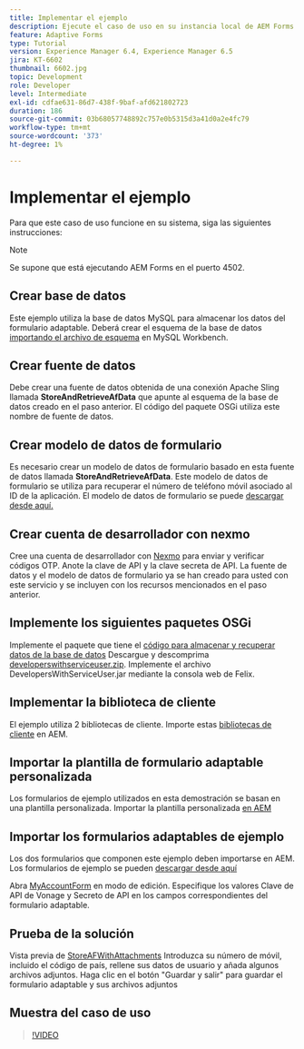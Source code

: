 ```yaml
---
title: Implementar el ejemplo
description: Ejecute el caso de uso en su instancia local de AEM Forms.
feature: Adaptive Forms
type: Tutorial
version: Experience Manager 6.4, Experience Manager 6.5
jira: KT-6602
thumbnail: 6602.jpg
topic: Development
role: Developer
level: Intermediate
exl-id: cdfae631-86d7-438f-9baf-afd621802723
duration: 186
source-git-commit: 03b68057748892c757e0b5315d3a41d0a2e4fc79
workflow-type: tm+mt
source-wordcount: '373'
ht-degree: 1%

---
```


# Implementar el ejemplo

Para que este caso de uso funcione en su sistema, siga las siguientes instrucciones:

>[!NOTE]
>Se supone que está ejecutando AEM Forms en el puerto 4502.


## Crear base de datos

Este ejemplo utiliza la base de datos MySQL para almacenar los datos del formulario adaptable. Deberá crear el esquema de la base de datos [importando el archivo de esquema](assets/data-base-schema.sql) en MySQL Workbench.

## Crear fuente de datos

Debe crear una fuente de datos obtenida de una conexión Apache Sling llamada **StoreAndRetrieveAfData** que apunte al esquema de la base de datos creado en el paso anterior. El código del paquete OSGi utiliza este nombre de fuente de datos.

## Crear modelo de datos de formulario

Es necesario crear un modelo de datos de formulario basado en esta fuente de datos llamada **StoreAndRetrieveAfData**. Este modelo de datos de formulario se utiliza para recuperar el número de teléfono móvil asociado al ID de la aplicación. El modelo de datos de formulario se puede [descargar desde aquí.](assets/2-Factor-Authentication-DataSource-and-FDM.zip)

## Crear cuenta de desarrollador con nexmo

Cree una cuenta de desarrollador con [Nexmo](https://dashboard.nexmo.com/) para enviar y verificar códigos OTP. Anote la clave de API y la clave secreta de API. La fuente de datos y el modelo de datos de formulario ya se han creado para usted con este servicio y se incluyen con los recursos mencionados en el paso anterior.

## Implemente los siguientes paquetes OSGi

Implemente el paquete que tiene el [código para almacenar y recuperar datos de la base de datos](assets/SaveAndResume.core-1.0.0-SNAPSHOT.jar)
Descargue y descomprima [developerswithserviceuser.zip](https://experienceleague.adobe.com/docs/experience-manager-learn/assets/developingwithserviceuser.zip?lang=es).
Implemente el archivo DevelopersWithServiceUser.jar mediante la consola web de Felix.

## Implementar la biblioteca de cliente

El ejemplo utiliza 2 bibliotecas de cliente. Importe estas [bibliotecas de cliente](assets/store-af-with-attachments-client-lib.zip) en AEM.

## Importar la plantilla de formulario adaptable personalizada

Los formularios de ejemplo utilizados en esta demostración se basan en una plantilla personalizada. Importar la plantilla personalizada [en AEM](assets/custom-template-with-page-component.zip)

## Importar los formularios adaptables de ejemplo

Los dos formularios que componen este ejemplo deben importarse en AEM. Los formularios de ejemplo se pueden [descargar desde aquí](assets/sample-forms.zip)

Abra [MyAccountForm](http://localhost:4502/editor.html/content/forms/af/myaccountform.html) en modo de edición. Especifique los valores Clave de API de Vonage y Secreto de API en los campos correspondientes del formulario adaptable.

## Prueba de la solución

Vista previa de [StoreAFWithAttachments](http://localhost:4502/content/dam/formsanddocuments/storeafwithattachments/jcr:content?wcmmode=disabled)
Introduzca su número de móvil, incluido el código de país, rellene sus datos de usuario y añada algunos archivos adjuntos. Haga clic en el botón &quot;Guardar y salir&quot; para guardar el formulario adaptable y sus archivos adjuntos


## Muestra del caso de uso

>[!VIDEO](https://video.tv.adobe.com/v/346928?quality=12&learn=on&captions=spa)
